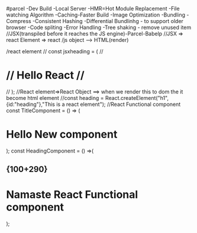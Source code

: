 #parcel
-Dev Build
-Local Server
-HMR=Hot Module Replacement
-File watching Algorithm
-Caching-Faster Build
-Image Optimization
-Bundling
-Compress
-Consistent Hashing
-Differential Bundlinhg - to support older browser
-Code spliting
-Error Handling
-Tree shaking - remove unused item
//JSX(transpiled before it reaches the JS engine)-Parcel-Babelp
//JSX => react Element => react /js object --> HTML(render)

/react element
// const jsxheading = (
// <h1 className="heading" tabIndex="1">
// Hello React
// </h1>
// );
//React element=>React Object ==> when we render this to dom the it become html element
//const heading = React.createElement("h1",{id:"heading"},"This is a react element");
//React Functional component
const TitleComponent = () => (

  <h1 className="title" tabIndex="2">Hello New component</h1>
);
const HeadingComponent = () =>(
  <div id="container">
  <TitleComponent/>
  <h2>{100+290}</h2>
    <h1 className="heading">Namaste React Functional component</h1>
  </div>
);

